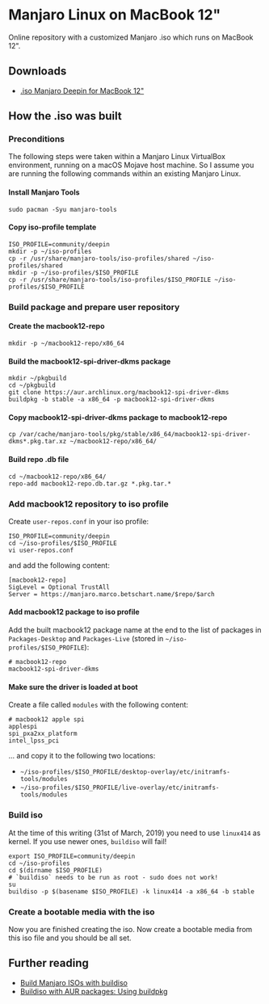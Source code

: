 # Manjaro Linux on MacBook 12"
Online repository with a customized Manjaro .iso which runs on MacBook 12".

## Downloads
- [.iso Manjaro Deepin for MacBook 12"](???)

## How the .iso was built

### Preconditions

The following steps were taken within a Manjaro Linux VirtualBox environment, running on a macOS Mojave host machine. So I assume you are running the following commands within an existing Manjaro Linux.

#### Install Manjaro Tools

```
sudo pacman -Syu manjaro-tools
```

#### Copy iso-profile template

```
ISO_PROFILE=community/deepin
mkdir -p ~/iso-profiles
cp -r /usr/share/manjaro-tools/iso-profiles/shared ~/iso-profiles/shared
mkdir -p ~/iso-profiles/$ISO_PROFILE
cp -r /usr/share/manjaro-tools/iso-profiles/$ISO_PROFILE ~/iso-profiles/$ISO_PROFILE
```

### Build package and prepare user repository

#### Create the macbook12-repo

```
mkdir -p ~/macbook12-repo/x86_64
```

#### Build the macbook12-spi-driver-dkms package

```
mkdir ~/pkgbuild
cd ~/pkgbuild
git clone https://aur.archlinux.org/macbook12-spi-driver-dkms
buildpkg -b stable -a x86_64 -p macbook12-spi-driver-dkms
```

#### Copy macbook12-spi-driver-dkms package to macbook12-repo

```
cp /var/cache/manjaro-tools/pkg/stable/x86_64/macbook12-spi-driver-dkms*.pkg.tar.xz ~/macbook12-repo/x86_64/
```

#### Build repo .db file

```
cd ~/macbook12-repo/x86_64/
repo-add macbook12-repo.db.tar.gz *.pkg.tar.*
```

### Add macbook12 repository to iso profile

Create `user-repos.conf` in your iso profile:

```
ISO_PROFILE=community/deepin
cd ~/iso-profiles/$ISO_PROFILE
vi user-repos.conf
```

and add the following content:

```
[macbook12-repo]
SigLevel = Optional TrustAll
Server = https://manjaro.marco.betschart.name/$repo/$arch
```

#### Add macbook12 package to iso profile

Add the built macbook12 package name at the end to the list of packages in `Packages-Desktop` and `Packages-Live` (stored in `~/iso-profiles/$ISO_PROFILE`):

```
# macbook12-repo
macbook12-spi-driver-dkms
```

#### Make sure the driver is loaded at boot

Create a file called `modules` with the following content:

```
# macbook12 apple spi
applespi
spi_pxa2xx_platform
intel_lpss_pci
```

... and copy it to the following two locations:

- `~/iso-profiles/$ISO_PROFILE/desktop-overlay/etc/initramfs-tools/modules`
- `~/iso-profiles/$ISO_PROFILE/live-overlay/etc/initramfs-tools/modules`

### Build iso

At the time of this writing (31st of March, 2019) you need to use `linux414` as kernel. If you use newer ones, `buildiso` will fail!

```
export ISO_PROFILE=community/deepin
cd ~/iso-profiles
cd $(dirname $ISO_PROFILE)
# `buildiso` needs to be run as root - sudo does not work!
su
buildiso -p $(basename $ISO_PROFILE) -k linux414 -a x86_64 -b stable
```

### Create a bootable media with the iso

Now you are finished creating the iso. Now create a bootable media from this iso file and you should be all set.

## Further reading
- [Build Manjaro ISOs with buildiso](https://wiki.manjaro.org/Build_Manjaro_ISOs_with_buildiso)
- [Buildiso with AUR packages: Using buildpkg](https://wiki.manjaro.org/Buildiso_with_AUR_packages:_Using_buildpkg)
